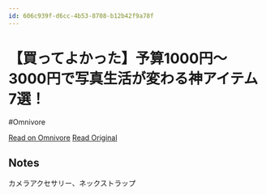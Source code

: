 ```yaml
---
id: 606c939f-d6cc-4b53-8708-b12b42f9a78f
---
```


# 【買ってよかった】予算1000円〜3000円で写真生活が変わる神アイテム7選！
#Omnivore

[Read on Omnivore](https://omnivore.app/me/https-youtu-be-jayg-1-pn-7-e-qe-si-ef-ssd-44-b-5-d-9-i-g-t-5-1906e23853a)
[Read Original](https://youtu.be/jayg1Pn7eQE?si=EfSsd44B5D9I_gT5)

## Notes

カメラアクセサリー、ネックストラップ

